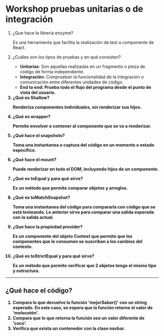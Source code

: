 # Workshop pruebas unitarias o de integración

<ol>
  <li>¿Que hace la librería enzyme? </li>
    <p>  Es una herramienta que facilita la realización de test a componente de React. </p>
    
  <li>¿Cuáles son los tipos de pruebas y en qué consisten? </li>
    <ul>
      <li><strong>Unitarias</strong>: Son aquellas realizadas en un fragmento o pieza de código de forma independiente.</li>
      <li><strong>Integración</strong>: Comprueban la funcionalidad de la integración o comunicación entre diferentes unidades de código.</li>
      <li><strong>End to end<strong>: Prueba todo el flujo del programa desde el punto de vista del usuario.</li>
    </ul>

  <li>¿Qué es Shallow?</li>
    <p>  Renderiza componentes individuales, sin renderizar sus hijos. </p>
      
  <li>¿Qué es wrapper?</li>
    <p>  Permite envolver o contener al componente que se va a renderizar. </p>

  <li> ¿Qué hace el snapshots?</li>
    <p>Toma una instantanea o captura del código en un momento o estado específico.    </p>

  <li> ¿Qué hace el mount?</li>
    <p>  Puede renderizar en todo el DOM, incluyendo hijos de un componente. </p>

  <li> ¿Qué es toEqual y para qué sirve?</li>
    <p> Es un método que permite comparar objetos y arreglos. </p>

  <li> ¿Qué es toMatchSnapshot?</li>
    <p> Toma una instantanea del código para compararla con código que se está testeando. Lo anterior sirve para comparar una salida esperada con la salida actual. </p>

  <li> ¿Que hace la propiedad provider?</li>
    <p> Es un componente del objeto Context que permite que los componentes que lo consumen se suscriban a los cambios del contexto. </p>

  <li>  ¿Qué es toStrictEqual y para qué sirve?</li>
    <p> Es un método que permite verificar que 2 objetos tengo el mismo tipo y estructura.   </p>

</ol>
  
  -------------------
  
 <h2> ¿Qué hace el código? </h2>
  
  <ol>
    <li>
      Compara lo que devuelve la función <strong>'mejorSabor()'<strong> con un string esperado. En este caso, se espera que la función retorne el valor de 'melocotón'.
    </li>
    <li>
      Compara que lo que retorna la función sea un valor diferente de 'coco'.
    </li>
    <li>
      Verifica que exista un contenedor con la clase navbar. 
    </li>
  </ol>
  
  

